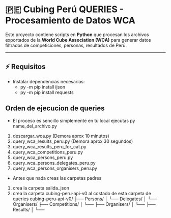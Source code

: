 # 🇵🇪 Cubing Perú QUERIES - Procesamiento de Datos WCA

Este proyecto contiene scripts en **Python** que procesan los archivos exportados de la **World Cube Association (WCA)** para generar datos filtrados de competiciones, personas, resultados de Perú.

---

## ⚡ Requisitos

- Instalar dependencias necesarias:
  - py -m pip install ijson
  - py -m pip install requests

## Orden de ejecucion de queries

- El proceso es sencillo simplemente en tu local ejecutas py name_del_archivo.py
1. descargar_wca.py (Demora aprox 10 minutos)
2. query_wca_results_peru.py (Demora aprox 30 segundos)
3. query_wca_results_peru_for_cat.py
4. query_wca_competitions_peru.py
5. query_wca_persons_peru.py
5. query_wca_persons_delegates_peru.py
5. query_wca_persons_organisers_peru.py

- Antes que nada creas las carpetas padres 
1. crea la carpeta salida_json
2. crea la carpeta cubing-peru-api-v0 al costado de esta carpeta de queries
cubing-peru-api-v0/
├── Persons/
│   └── Delegates/
│   └── Organisers/
├── Competitions/
│   └── 
├── Organisers/
│   └── 
├── Results/
│   └── 